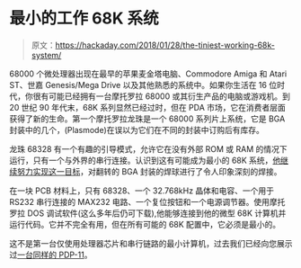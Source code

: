 # 最小的工作 68K 系统

> 原文：<https://hackaday.com/2018/01/28/the-tiniest-working-68k-system/>

68000 个微处理器出现在最早的苹果麦金塔电脑、Commodore Amiga 和 Atari ST、世嘉 Genesis/Mega Drive 以及其他熟悉的系统中。如果你生活在 16 位时代，你很有可能已经拥有一台摩托罗拉 68000 或其衍生产品的电脑或游戏机。到 20 世纪 90 年代末，68K 系列显然已经过时，但在 PDA 市场，它在消费者层面获得了新的生命。第一个摩托罗拉龙珠是一个 68000 系列片上系统，它是 BGA 封装中的几个，(Plasmode)在误以为它们在不同的封装中订购后有库存。

龙珠 68328 有一个有趣的引导模式，允许它在没有外部 ROM 或 RAM 的情况下运行，只有一个与外界的串行连接。认识到这有可能成为最小的 68K 系统，[他继续努力实现这一目标](https://hackaday.io/project/36309-melting-the-balls-off-the-dragonball)，对翻转的 BGA 封装的焊球进行了令人印象深刻的焊接。

在一块 PCB 材料上，只有 68328、一个 32.768kHz 晶体和电容、一个用于 RS232 串行连接的 MAX232 电路、一个复位按钮和一个电源调节器。使用摩托罗拉 DOS 调试软件(这么多年后仍可下载),他能够连接到他的微型 68K 计算机并运行代码。它并不完全有用，但在所有可能的 68K 配置中，它必须是最小的。

这不是第一台仅使用处理器芯片和串行链路的最小计算机，过去我们已经向您展示过[一台同样的 PDP-11](https://hackaday.com/2016/08/22/a-pdp-11-on-a-chip/)。